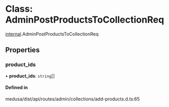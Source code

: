 # Class: AdminPostProductsToCollectionReq

[internal](../modules/internal-3.md).AdminPostProductsToCollectionReq

## Properties

### product\_ids

• **product\_ids**: `string`[]

#### Defined in

medusa/dist/api/routes/admin/collections/add-products.d.ts:65
